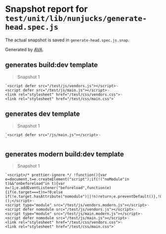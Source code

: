 # Snapshot report for `test/unit/lib/nunjucks/generate-head.spec.js`

The actual snapshot is saved in `generate-head.spec.js.snap`.

Generated by [AVA](https://avajs.dev).

## generates build:dev template

> Snapshot 1

    `<script defer src="/test/js/vendors.js"></script>␊
    <script defer src="/test/js/main.js"></script>␊
    <link rel="stylesheet" href="/test/css/vendors.css">␊
    <link rel="stylesheet" href="/test/css/main.css">`

## generates dev template

> Snapshot 1

    `<script defer src="/js/main.js"></script>␊
    `

## generates modern build:dev template

> Snapshot 1

    `<script>/* prettier-ignore */ !function(){var e=document,t=e.createElement("script");if(!("noModule"in t)&&"onbeforeload"in t){var n=!1;e.addEventListener("beforeload",function(e){if(e.target===t)n=!0;else if(!e.target.hasAttribute("nomodule")||!n)return;e.preventDefault()},!0),t.type="module",t.src=".",e.head.appendChild(t),t.remove()}}();</script>␊
    <script type="module" src="/test/js/vendors.modern.js"></script>␊
    <script defer nomodule src="/test/js/vendors.js"></script>␊
    <script type="module" src="/test/js/main.modern.js"></script>␊
    <script defer nomodule src="/test/js/main.js"></script>␊
    <link rel="stylesheet" href="/test/css/vendors.css">␊
    <link rel="stylesheet" href="/test/css/main.css">`
